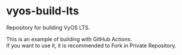 # vyos-build-lts
Repository for building VyOS LTS.  

This is an example of building with GitHub Actions.  
If you want to use it, it is recommended to Fork in Private Repository.  
